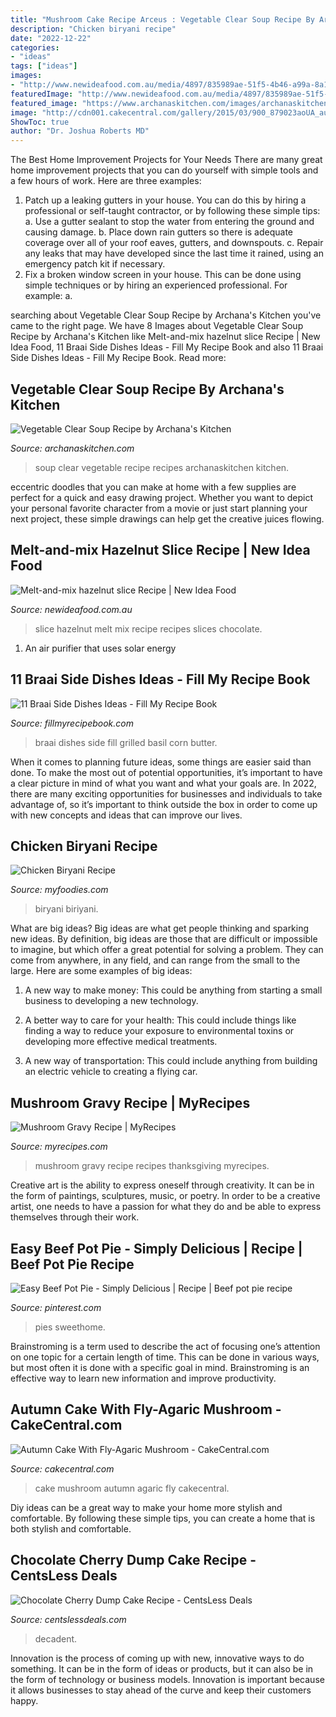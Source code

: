 ```yaml
---
title: "Mushroom Cake Recipe Arceus : Vegetable Clear Soup Recipe By Archana&#039;s Kitchen"
description: "Chicken biryani recipe"
date: "2022-12-22"
categories:
- "ideas"
tags: ["ideas"]
images:
- "http://www.newideafood.com.au/media/4897/835989ae-51f5-4b46-a99a-8a13faa03d62.jpg"
featuredImage: "http://www.newideafood.com.au/media/4897/835989ae-51f5-4b46-a99a-8a13faa03d62.jpg"
featured_image: "https://www.archanaskitchen.com/images/archanaskitchen/0-Archanas-Kitchen-Recipes/2019/Vegetable_Clear_Soup_Recipe_2.jpg"
image: "http://cdn001.cakecentral.com/gallery/2015/03/900_879023aoUA_autumn-cake-with-fly-agaric-mushroom.jpg"
ShowToc: true
author: "Dr. Joshua Roberts MD"
---
```



The Best Home Improvement Projects for Your Needs
There are many great home improvement projects that you can do yourself with simple tools and a few hours of work. Here are three examples: 
1. Patch up a leaking gutters in your house. You can do this by hiring a professional or self-taught contractor, or by following these simple tips: 
a. Use a gutter sealant to stop the water from entering the ground and causing damage. 
b. Place down rain gutters so there is adequate coverage over all of your roof eaves, gutters, and downspouts. 
c. Repair any leaks that may have developed since the last time it rained, using an emergency patch kit if necessary.
2. Fix a broken window screen in your house. This can be done using simple techniques or by hiring an experienced professional. For example: 
a.

	

		
searching about Vegetable Clear Soup Recipe by Archana&#039;s Kitchen you've came to the right page. We have 8 Images about Vegetable Clear Soup Recipe by Archana&#039;s Kitchen like Melt-and-mix hazelnut slice Recipe | New Idea Food, 11 Braai Side Dishes Ideas - Fill My Recipe Book and also 11 Braai Side Dishes Ideas - Fill My Recipe Book. Read more:
		
    
## Vegetable Clear Soup Recipe By Archana&#039;s Kitchen

<img loading=lazy src="https://www.archanaskitchen.com/images/archanaskitchen/0-Archanas-Kitchen-Recipes/2019/Vegetable_Clear_Soup_Recipe_2.jpg" onerror="this.onerror=null;this.src='https://tse4.mm.bing.net/th?id=OIP.Vhn-naY2ebgZdeZ4wSKTUwHaJ4&amp;pid=15.1';" alt="Vegetable Clear Soup Recipe by Archana&#039;s Kitchen">

_Source: archanaskitchen.com_

>soup clear vegetable recipe recipes archanaskitchen kitchen. 

	

eccentric doodles that you can make at home with a few supplies are perfect for a quick and easy drawing project. Whether you want to depict your personal favorite character from a movie or just start planning your next project, these simple drawings can help get the creative juices flowing.

    
## Melt-and-mix Hazelnut Slice Recipe | New Idea Food

<img loading=lazy src="http://www.newideafood.com.au/media/4897/835989ae-51f5-4b46-a99a-8a13faa03d62.jpg" onerror="this.onerror=null;this.src='https://tse2.mm.bing.net/th?id=OIP.VOohws1CAr-onwfpR_XNPgHaFE&amp;pid=15.1';" alt="Melt-and-mix hazelnut slice Recipe | New Idea Food">

_Source: newideafood.com.au_

>slice hazelnut melt mix recipe recipes slices chocolate. 

	

1. An air purifier that uses solar energy 

    
## 11 Braai Side Dishes Ideas - Fill My Recipe Book

<img loading=lazy src="https://www.fillmyrecipebook.com/wp-content/uploads/2017/11/potato-salad-warm.jpg" onerror="this.onerror=null;this.src='https://tse2.mm.bing.net/th?id=OIP.3B6kuNEn-IbjB1tgsuSE0gHaIm&amp;pid=15.1';" alt="11 Braai Side Dishes Ideas - Fill My Recipe Book">

_Source: fillmyrecipebook.com_

>braai dishes side fill grilled basil corn butter. 

	

When it comes to planning future ideas, some things are easier said than done. To make the most out of potential opportunities, it’s important to have a clear picture in mind of what you want and what your goals are. In 2022, there are many exciting opportunities for businesses and individuals to take advantage of, so it’s important to think outside the box in order to come up with new concepts and ideas that can improve our lives.

    
## Chicken Biryani Recipe

<img loading=lazy src="https://myfoodies.com/recipeadmin/static/uploads/img/1610682416_99859.jpg" onerror="this.onerror=null;this.src='https://tse4.mm.bing.net/th?id=OIP.DiPlW6JEZqxfrFkfJUwB8wHaLH&amp;pid=15.1';" alt="Chicken Biryani Recipe">

_Source: myfoodies.com_

>biryani biriyani. 

	

What are big ideas?
Big ideas are what get people thinking and sparking new ideas. By definition, big ideas are those that are difficult or impossible to imagine, but which offer a great potential for solving a problem. They can come from anywhere, in any field, and can range from the small to the large. Here are some examples of big ideas:
1. A new way to make money: This could be anything from starting a small business to developing a new technology.

2. A better way to care for your health: This could include things like finding a way to reduce your exposure to environmental toxins or developing more effective medical treatments.

3. A new way of transportation: This could include anything from building an electric vehicle to creating a flying car.


    
## Mushroom Gravy Recipe | MyRecipes

<img loading=lazy src="https://cdn-image.myrecipes.com/sites/default/files/styles/4_3_horizontal_-_1200x900/public/mushroom-gravy-ck.jpg?itok=MW1sxpED" onerror="this.onerror=null;this.src='https://tse4.mm.bing.net/th?id=OIP.FVXJcTWxXdpLdszueyxkwQHaHa&amp;pid=15.1';" alt="Mushroom Gravy Recipe | MyRecipes">

_Source: myrecipes.com_

>mushroom gravy recipe recipes thanksgiving myrecipes. 

	

Creative art is the ability to express oneself through creativity. It can be in the form of paintings, sculptures, music, or poetry. In order to be a creative artist, one needs to have a passion for what they do and be able to express themselves through their work.

    
## Easy Beef Pot Pie - Simply Delicious | Recipe | Beef Pot Pie Recipe

<img loading=lazy src="https://i.pinimg.com/736x/f3/8c/88/f38c88c49300777f5c6e0a943c87d77a.jpg" onerror="this.onerror=null;this.src='https://tse3.mm.bing.net/th?id=OIP.1Jdsxo1cq9YfvyZcClAQOgHaLG&amp;pid=15.1';" alt="Easy Beef Pot Pie - Simply Delicious | Recipe | Beef pot pie recipe">

_Source: pinterest.com_

>pies sweethome. 

	

Brainstroming is a term used to describe the act of focusing one’s attention on one topic for a certain length of time. This can be done in various ways, but most often it is done with a specific goal in mind. Brainstroming is an effective way to learn new information and improve productivity.

    
## Autumn Cake With Fly-Agaric Mushroom - CakeCentral.com

<img loading=lazy src="http://cdn001.cakecentral.com/gallery/2015/03/900_879023aoUA_autumn-cake-with-fly-agaric-mushroom.jpg" onerror="this.onerror=null;this.src='https://tse3.mm.bing.net/th?id=OIP.cnM7N5Pno3OjMXpRIZVAPAHaJV&amp;pid=15.1';" alt="Autumn Cake With Fly-Agaric Mushroom - CakeCentral.com">

_Source: cakecentral.com_

>cake mushroom autumn agaric fly cakecentral. 

	

Diy ideas can be a great way to make your home more stylish and comfortable. By following these simple tips, you can create a home that is both stylish and comfortable.

    
## Chocolate Cherry Dump Cake Recipe - CentsLess Deals

<img loading=lazy src="https://centslessdeals.com/wp-content/uploads/2017/05/S-Pin-Chocolate-Cherry-Dump-Cake.jpg" onerror="this.onerror=null;this.src='https://tse2.mm.bing.net/th?id=OIP.1QAp90HD05tDRYlS5bbv4wHaNE&amp;pid=15.1';" alt="Chocolate Cherry Dump Cake Recipe - CentsLess Deals">

_Source: centslessdeals.com_

>decadent. 

	

Innovation is the process of coming up with new, innovative ways to do something. It can be in the form of ideas or products, but it can also be in the form of technology or business models. Innovation is important because it allows businesses to stay ahead of the curve and keep their customers happy.

